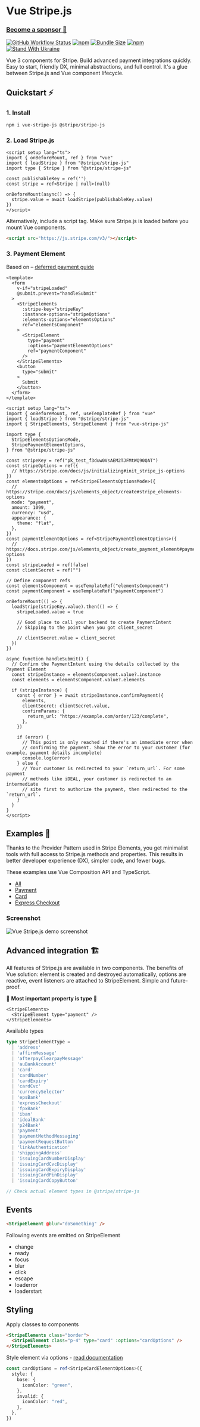 # Vue Stripe.js
### [**Become a sponsor** 💜](https://github.com/sponsors/softbeehive)

[![GitHub Workflow Status](https://img.shields.io/github/actions/workflow/status/ectoflow/vue-stripe-js/ci.yml?branch=main)](https://github.com/ectoflow/vue-stripe-js/actions)
[![npm](https://img.shields.io/npm/v/vue-stripe-js)](https://www.npmjs.com/package/vue-stripe-js)
[![Bundle Size](https://img.shields.io/bundlephobia/min/vue-stripe-js)](https://bundlephobia.com/result?p=vue-stripe-js)
[![npm](https://img.shields.io/npm/dm/vue-stripe-js)](https://www.npmjs.com/package/vue-stripe-js)
[![Stand With Ukraine](https://raw.githubusercontent.com/vshymanskyy/StandWithUkraine/main/badges/StandWithUkraine.svg)](https://vshymanskyy.github.io/StandWithUkraine)

Vue 3 components for Stripe. Build advanced payment integrations quickly. Easy to start, friendly DX, minimal abstractions, and full control. It's a glue between Stripe.js and Vue component lifecycle.

## Quickstart ⚡️

### 1. Install

```bash
npm i vue-stripe-js @stripe/stripe-js
```

### 2. Load Stripe.js

```vue
<script setup lang="ts">
import { onBeforeMount, ref } from "vue"
import { loadStripe } from "@stripe/stripe-js"
import type { Stripe } from "@stripe/stripe-js"

const publishableKey = ref('')
const stripe = ref<Stripe | null>(null)

onBeforeMount(async() => {
  stripe.value = await loadStripe(publishableKey.value)
})
</script>
```

Alternatively, include a script tag. Make sure Stripe.js is loaded before you mount Vue components.

```html
<script src="https://js.stripe.com/v3/"></script>
```

### 3. Payment Element

Based on – [deferred payment guide](https://docs.stripe.com/payments/accept-a-payment-deferred?type=payment)

```vue
<template>
  <form
    v-if="stripeLoaded"
    @submit.prevent="handleSubmit"
  >
    <StripeElements
      :stripe-key="stripeKey"
      :instance-options="stripeOptions"
      :elements-options="elementsOptions"
      ref="elementsComponent"
    >
      <StripeElement
        type="payment"
        :options="paymentElementOptions"
        ref="paymentComponent"
      />
    </StripeElements>
    <button
      type="submit"
    >
      Submit
    </button>
  </form>
</template>

<script setup lang="ts">
import { onBeforeMount, ref, useTemplateRef } from "vue"
import { loadStripe } from "@stripe/stripe-js"
import { StripeElements, StripeElement } from "vue-stripe-js"

import type {
  StripeElementsOptionsMode,
  StripePaymentElementOptions,
} from "@stripe/stripe-js"

const stripeKey = ref("pk_test_f3duw0VsAEM2TJFMtWQ90QAT")
const stripeOptions = ref({
  // https://stripe.com/docs/js/initializing#init_stripe_js-options
})
const elementsOptions = ref<StripeElementsOptionsMode>({
  // https://stripe.com/docs/js/elements_object/create#stripe_elements-options
  mode: "payment",
  amount: 1099,
  currency: "usd",
  appearance: {
    theme: "flat",
  },
})
const paymentElementOptions = ref<StripePaymentElementOptions>({
  // https://docs.stripe.com/js/elements_object/create_payment_element#payment_element_create-options
})
const stripeLoaded = ref(false)
const clientSecret = ref("")

// Define component refs
const elementsComponent = useTemplateRef("elementsComponent")
const paymentComponent = useTemplateRef("paymentComponent")

onBeforeMount(() => {
  loadStripe(stripeKey.value).then(() => {
    stripeLoaded.value = true

    // Good place to call your backend to create PaymentIntent
    // Skipping to the point when you got client_secret

    // clientSecret.value = client_secret
  })
})

async function handleSubmit() {
  // Confirm the PaymentIntent using the details collected by the Payment Element
  const stripeInstance = elementsComponent.value?.instance
  const elements = elementsComponent.value?.elements

  if (stripeInstance) {
    const { error } = await stripeInstance.confirmPayment({
      elements,
      clientSecret: clientSecret.value,
      confirmParams: {
        return_url: "https://example.com/order/123/complete",
      },
    })

    if (error) {
      // This point is only reached if there's an immediate error when
      // confirming the payment. Show the error to your customer (for example, payment details incomplete)
      console.log(error)
    } else {
      // Your customer is redirected to your `return_url`. For some payment
      // methods like iDEAL, your customer is redirected to an intermediate
      // site first to authorize the payment, then redirected to the `return_url`.
    }
  }
}
</script>

```

## Examples 🌿

Thanks to the Provider Pattern used in Stripe Elements, you get minimalist tools with full access to Stripe.js methods and properties. This results in better developer experience (DX), simpler code, and fewer bugs.

These examples use Vue Composition API and TypeScript.

- [All](examples/)
- [Payment](examples/PaymentElementDeferred.vue)
- [Card](examples/CardElement.vue)
- [Express Checkout](examples/ExpressCheckoutElement.vue)

### Screenshot

![Vue Stripe.js demo screenshot](examples/demo/demo_screenshort.png)

## Advanced integration 🏗️

All features of Stripe.js are available in two components. The benefits of Vue solution: element is created and destroyed automatically, options are reactive, event listeners are attached to StripeElement. Simple and future-proof.

🥇 **Most important property is type** 🥇

```vue
<StripeElements>
  <StripeElement type="payment" />
</StripeElements>
```

Available types
```ts
type StripeElementType =
  | 'address'
  | 'affirmMessage'
  | 'afterpayClearpayMessage'
  | 'auBankAccount'
  | 'card'
  | 'cardNumber'
  | 'cardExpiry'
  | 'cardCvc'
  | 'currencySelector'
  | 'epsBank'
  | 'expressCheckout'
  | 'fpxBank'
  | 'iban'
  | 'idealBank'
  | 'p24Bank'
  | 'payment'
  | 'paymentMethodMessaging'
  | 'paymentRequestButton'
  | 'linkAuthentication'
  | 'shippingAddress'
  | 'issuingCardNumberDisplay'
  | 'issuingCardCvcDisplay'
  | 'issuingCardExpiryDisplay'
  | 'issuingCardPinDisplay'
  | 'issuingCardCopyButton'

// Check actual element types in @stripe/stripe-js
```

## Events

```html
<StripeElement @blur="doSomething" />
```
Following events are emitted on StripeElement

- change
- ready
- focus
- blur
- click
- escape
- loaderror
- loaderstart


## Styling

Apply classes to components

```html
<StripeElements class="border">
  <StripeElement class="p-4" type="card" :options="cardOptions" />
</StripeElements>
```

Style element via options - [read documentation](https://stripe.com/docs/js/appendix/style)

```ts
const cardOptions = ref<StripeCardElementOptions>({
  style: {
    base: {
      iconColor: "green",
    },
    invalid: {
      iconColor: "red",
    },
  },
})
```
